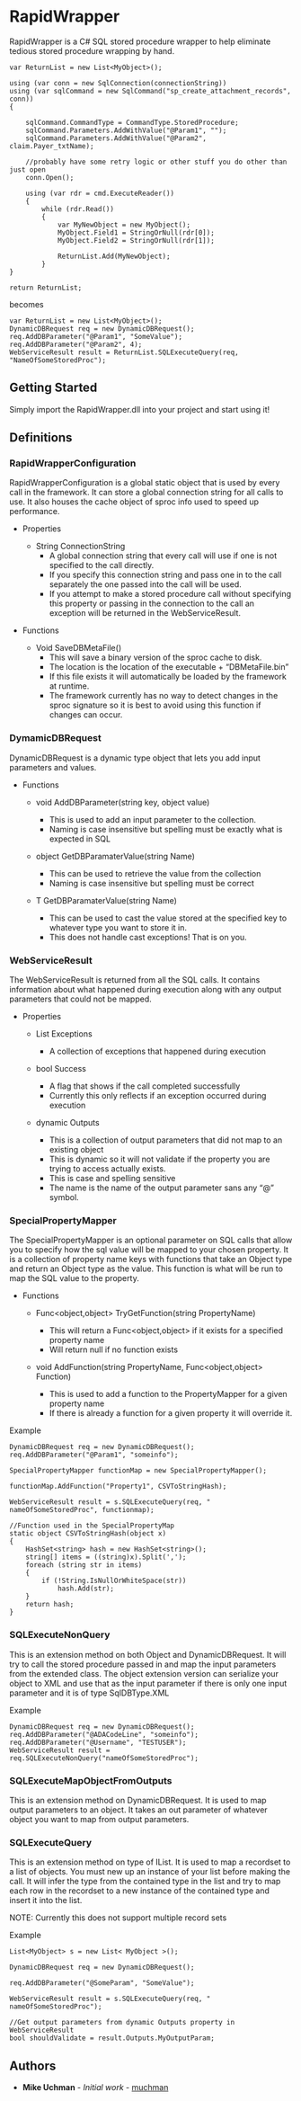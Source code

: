 # RapidWrapper

RapidWrapper is a C# SQL stored procedure wrapper to help eliminate tedious stored procedure wrapping by hand.

```  
var ReturnList = new List<MyObject>();

using (var conn = new SqlConnection(connectionString))
using (var sqlCommand = new SqlCommand("sp_create_attachment_records", conn))
{

    sqlCommand.CommandType = CommandType.StoredProcedure;
    sqlCommand.Parameters.AddWithValue("@Param1", "");
    sqlCommand.Parameters.AddWithValue("@Param2", claim.Payer_txtName);

    //probably have some retry logic or other stuff you do other than just open
    conn.Open();

    using (var rdr = cmd.ExecuteReader())
    {
        while (rdr.Read())
        {
            var MyNewObject = new MyObject();
            MyObject.Field1 = StringOrNull(rdr[0]);
            MyObject.Field2 = StringOrNull(rdr[1]);

            ReturnList.Add(MyNewObject);
        }
}

return ReturnList;
```

becomes

```
var ReturnList = new List<MyObject>();
DynamicDBRequest req = new DynamicDBRequest();
req.AddDBParameter("@Param1", "SomeValue");
req.AddDBParameter("@Param2", 4);
WebServiceResult result = ReturnList.SQLExecuteQuery(req, "NameOfSomeStoredProc");
```

## Getting Started

Simply import the RapidWrapper.dll into your project and start using it!

## Definitions

### RapidWrapperConfiguration

RapidWrapperConfiguration is a global static object that is used by every call in the framework.  It can store a global connection string for all calls to use.  It also houses the cache object of sproc info used to speed up performance.

* Properties
    * String ConnectionString
        * A global connection string that every call will use if one is not specified to the call directly.  
        * If you specify this connection string and pass one in to the call separately the one passed into the call will be used.  
        * If you attempt to make a stored procedure call without specifying this property or passing in the connection to the call an exception will be returned in the WebServiceResult.


* Functions
    * Void SaveDBMetaFile()
        * This will save a binary version of the sproc cache to disk.
        * The location is the location of the executable + “DBMetaFile.bin”
        * If this file exists it will automatically be loaded by the framework at runtime.
        * The framework currently has no way to detect changes in the sproc signature so it is best to avoid using this function if changes can occur.

### DymamicDBRequest

DynamicDBRequest is a dynamic type object that lets you add input parameters and values.

* Functions
    * void AddDBParameter(string key, object value)
        * This is used to add an input parameter to the collection.
        * Naming is case insensitive but spelling must be exactly what is expected in SQL

    * object GetDBParamaterValue(string Name)
        * This can be used to retrieve the value from the collection
        * Naming is case insensitive but spelling must be correct

    * T GetDBParamaterValue<T>(string Name)
        * This can be used to cast the value stored at the specified key to whatever type you want to store it in.
        * This does not handle cast exceptions! That is on you.

### WebServiceResult

The WebServiceResult is returned from all the SQL calls.  It contains information about what happened during execution along with any output parameters that could not be mapped.

* Properties
    * List<Exception> Exceptions
        * A collection of exceptions that happened during execution

    * bool Success
        * A flag that shows if the call completed successfully
        * Currently this only reflects if an exception occurred during execution

    * dynamic Outputs
        * This is a collection of output parameters that did not map to an existing object
        * This is dynamic so it will not validate if the property you are trying to access actually exists.
        * This is case and spelling sensitive
        * The name is the name of the output parameter sans any “@” symbol.


### SpecialPropertyMapper

The SpecialPropertyMapper is an optional parameter on SQL calls that allow you to specify how the sql value will be mapped to your chosen property.  It is a collection of property name keys with functions that take an Object type and return an Object type as the value.  This function is what will be run to map the SQL value to the property.

* Functions
    * Func<object,object> TryGetFunction(string PropertyName)
        * This will return a Func<object,object> if it exists for a specified property name
        * Will return null if no function exists

    * void AddFunction(string PropertyName, Func<object,object> Function)
        * This is used to add a function to the PropertyMapper for a given property name
        * If there is already a function for a given property it will override it.


Example
```
DynamicDBRequest req = new DynamicDBRequest();
req.AddDBParameter("@Param1", "someinfo");

SpecialPropertyMapper functionMap = new SpecialPropertyMapper();

functionMap.AddFunction("Property1", CSVToStringHash);

WebServiceResult result = s.SQLExecuteQuery(req, " nameOfSomeStoredProc", functionmap);

//Function used in the SpecialPropertyMap
static object CSVToStringHash(object x)
{
    HashSet<string> hash = new HashSet<string>();
    string[] items = ((string)x).Split(',');
    foreach (string str in items)
    {
        if (!String.IsNullOrWhiteSpace(str))
            hash.Add(str);
    }
    return hash;
}
```

### SQLExecuteNonQuery

This is an extension method on both Object and DynamicDBRequest.  It will try to call the stored procedure passed in and map the input parameters from the extended class.  The object extension version can serialize your object to XML and use that as the input parameter if there is only one input parameter and it is of type SqlDBType.XML

Example
```
DynamicDBRequest req = new DynamicDBRequest();
req.AddDBParameter("@ADACodeLine", "someinfo");
req.AddDBParameter("@Username", "TESTUSER");
WebServiceResult result = req.SQLExecuteNonQuery("nameOfSomeStoredProc");
```

### SQLExecuteMapObjectFromOutputs

This is an extension method on DynamicDBRequest.  It is used to map output parameters to an object.  It takes an out parameter of whatever object you want to map from output parameters.

### SQLExecuteQuery

This is an extension method on type of IList<T>.  It is used to map a recordset to a list of objects.  You must new up an instance of your list before making the call.  It will infer the type from the contained type in the list and try to map each row in the recordset to a new instance of the contained type and insert it into the list.
    
NOTE: Currently this does not support multiple record sets


Example
```
List<MyObject> s = new List< MyObject >();

DynamicDBRequest req = new DynamicDBRequest();

req.AddDBParameter("@SomeParam", "SomeValue");

WebServiceResult result = s.SQLExecuteQuery(req, " nameOfSomeStoredProc");

//Get output parameters from dynamic Outputs property in WebServiceResult
bool shouldValidate = result.Outputs.MyOutputParam;
```

## Authors

* **Mike Uchman** - *Initial work* - [muchman](https://github.com/muchman)



